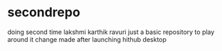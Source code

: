 # secondrepo
doing second time
lakshmi karthik ravuri
just a basic repository to play around it
change made after launching hithub desktop
